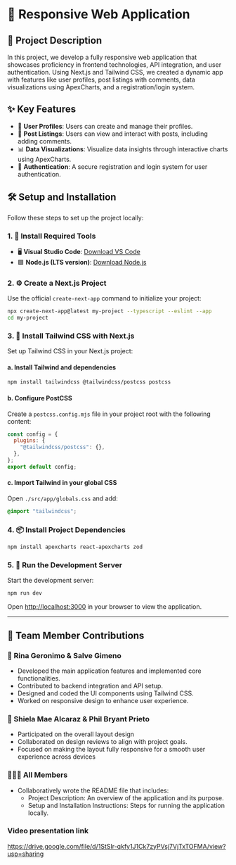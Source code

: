 # 📱 Responsive Web Application

## 📄 Project Description

In this project, we develop a fully responsive web application that showcases proficiency in frontend technologies, API integration, and user authentication. Using Next.js and Tailwind CSS, we created a dynamic app with features like user profiles, post listings with comments, data visualizations using ApexCharts, and a registration/login system.

## ✨ Key Features

- 👤 **User Profiles**: Users can create and manage their profiles.  
- 📝 **Post Listings**: Users can view and interact with posts, including adding comments.  
- 📊 **Data Visualizations**: Visualize data insights through interactive charts using ApexCharts.  
- 🔐 **Authentication**: A secure registration and login system for user authentication.

## 🛠️ Setup and Installation

Follow these steps to set up the project locally:

### 1. 🧩 Install Required Tools

- 🖥 **Visual Studio Code**: [Download VS Code](https://code.visualstudio.com/download)  
- 🟩 **Node.js (LTS version)**: [Download Node.js](https://nodejs.org/en/download)

### 2. ⚙️ Create a Next.js Project

Use the official `create-next-app` command to initialize your project:

```bash
npx create-next-app@latest my-project --typescript --eslint --app
cd my-project
```

### 3. 🎨 Install Tailwind CSS with Next.js

Set up Tailwind CSS in your Next.js project:

#### a. Install Tailwind and dependencies

```bash
npm install tailwindcss @tailwindcss/postcss postcss
```

#### b. Configure PostCSS

Create a `postcss.config.mjs` file in your project root with the following content:

```js
const config = {
  plugins: {
    "@tailwindcss/postcss": {},
  },
};
export default config;
```

#### c. Import Tailwind in your global CSS

Open `./src/app/globals.css` and add:

```css
@import "tailwindcss";
```

### 4. 📦 Install Project Dependencies

```bash
npm install apexcharts react-apexcharts zod
```

### 5. 🚀 Run the Development Server

Start the development server:

```bash
npm run dev
```

Open [http://localhost:3000](http://localhost:3000) in your browser to view the application.

---

## 👥 Team Member Contributions

### 🧩 Rina Geronimo & Salve Gimeno
- Developed the main application features and implemented core functionalities.  
- Contributed to backend integration and API setup.  
- Designed and coded the UI components using Tailwind CSS.  
- Worked on responsive design to enhance user experience.

### 🎨 Shiela Mae Alcaraz & Phil Bryant Prieto
- Participated on the overall layout design  
- Collaborated on design reviews to align with project goals.  
- Focused on making the layout fully responsive for a smooth user experience across devices

### 🧑‍🤝‍🧑 All Members
- Collaboratively wrote the README file that includes:  
  - Project Description: An overview of the application and its purpose.  
  - Setup and Installation Instructions: Steps for running the application locally.

### Video presentation link
https://drive.google.com/file/d/1StSIr-qkfy1J1Ck7zyPVsj7VjTxTOFMA/view?usp=sharing
